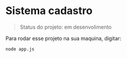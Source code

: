 <h1> Sistema cadastro </h1>

> Status do projeto: em desenvolimento

Para rodar esse projeto na sua maquina, digitar:

```
node app.js
```
